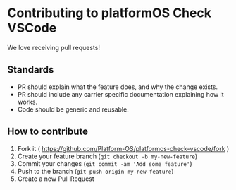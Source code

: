 # Contributing to platformOS Check VSCode

We love receiving pull requests!

## Standards

* PR should explain what the feature does, and why the change exists.
* PR should include any carrier specific documentation explaining how it works.
* Code should be generic and reusable.

## How to contribute

1. Fork it ( https://github.com/Platform-OS/platformos-check-vscode/fork )
2. Create your feature branch (`git checkout -b my-new-feature`)
3. Commit your changes (`git commit -am 'Add some feature'`)
4. Push to the branch (`git push origin my-new-feature`)
5. Create a new Pull Request
